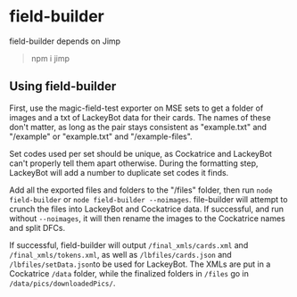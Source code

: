 # field-builder

field-builder depends on Jimp 
> npm i jimp

## Using field-builder
First, use the magic-field-test exporter on MSE sets to get a folder of images and a txt of LackeyBot data for their cards. The names of these don't matter, as long as the pair stays consistent as "example.txt" and "/example" or "example.txt" and "/example-files".

Set codes used per set should be unique, as Cockatrice and LackeyBot can't properly tell them apart otherwise. During the formatting step, LackeyBot will add a number to duplicate set codes it finds.

Add all the exported files and folders to the "/files" folder, then run `node field-builder` or `node field-builder --noimages`. file-builder will attempt to crunch the files into LackeyBot and Cockatrice data. If successful, and run without `--noimages`, it will then rename the images to the Cockatrice names and split DFCs.

If successful, field-builder will output `/final_xmls/cards.xml` and `/final_xmls/tokens.xml`, as well as  `/lbfiles/cards.json` and `/lbfiles/setData.json`to be used for LackeyBot. The XMLs are put in a Cockatrice `/data` folder, while the finalized folders in `/files` go in `/data/pics/downloadedPics/`.